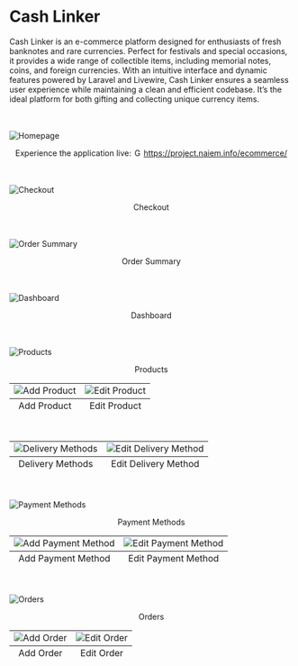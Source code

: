 # Cash Linker

Cash Linker is an e-commerce platform designed for enthusiasts of fresh banknotes and rare currencies. Perfect for festivals and special occasions, it provides a wide range of collectible items, including memorial notes, coins, and foreign currencies. With an intuitive interface and dynamic features powered by Laravel and Livewire, Cash Linker ensures a seamless user experience while maintaining a clean and efficient codebase. It’s the ideal platform for both gifting and collecting unique currency items.

<br><br>
<img src="https://github.com/user-attachments/assets/7f90170c-c1a3-459b-9d26-bb2f08f2e130" alt="Homepage" />
<p align="center">Experience the application live: <img src="https://user-images.githubusercontent.com/34242279/198895174-067df900-8463-4455-9b1f-13a9b7e9ae6e.svg" height="14" width="14" alt="Green Circle"/> <a href="https://project.naiem.info/ecommerce/" target="_blank">https://project.naiem.info/ecommerce/</a></p>

<br><br>
<img src="https://github.com/user-attachments/assets/614a7468-deb8-47a9-8c06-43ee3ab18724" alt="Checkout" />
<p align="center">Checkout</p>

<br><br>
<img src="https://github.com/user-attachments/assets/42719666-b7f7-4291-afb1-145d5d2b53f5" alt="Order Summary" />
<p align="center">Order Summary</p>

<br><br>
<img src="https://github.com/user-attachments/assets/d11e6f21-f8ae-42ce-97d0-c4c59936adac" alt="Dashboard" />
<p align="center">Dashboard</p>

<br><br>
<img src="https://github.com/user-attachments/assets/e5251226-71c3-47e6-917e-8713da4461f8" alt="Products" />
<p align="center">Products</p>
<table>
    <tbody>
        <tr>
            <td><img src="https://github.com/user-attachments/assets/349c08f5-0233-4f80-b01a-2e09a18f614a" alt="Add Product" /></td>
            <td><img src="https://github.com/user-attachments/assets/43e06130-ca11-4f47-8895-cdeb85cd37e6" alt="Edit Product" /></td>
        </tr>
    </tbody>
    <tfoot>
        <td align="center">Add Product</td>
        <td align="center">Edit Product</td>
    </tfoot>
</table>

<br>
<table>
    <tbody>
        <tr>
            <td><img src="https://github.com/user-attachments/assets/04044e46-29b3-4890-aee9-a27a386372fb" alt="Delivery Methods" /></td>
            <td><img src="https://github.com/user-attachments/assets/f826cf76-c0fa-414c-9103-acd1ca624262" alt="Edit Delivery Method" /></td>
        </tr>
    </tbody>
    <tfoot>
        <td align="center">Delivery Methods</td>
        <td align="center">Edit Delivery Method</td>
    </tfoot>
</table>

<br><br>
<img src="https://github.com/user-attachments/assets/6cd510ea-e4d7-43ec-acfc-09ad57dd1051" alt="Payment Methods" />
<p align="center">Payment Methods</p>
<table>
    <tbody>
        <tr>
            <td><img src="https://github.com/user-attachments/assets/ab01608b-f1ab-40b3-812b-072b0172f3f0" alt="Add Payment Method" /></td>
            <td><img src="https://github.com/user-attachments/assets/e4343285-51d0-4b9b-a563-0edc32e3f9f4" alt="Edit Payment Method" /></td>
        </tr>
    </tbody>
    <tfoot>
        <td align="center">Add Payment Method</td>
        <td align="center">Edit Payment Method</td>
    </tfoot>
</table>

<br><br>
<img src="https://github.com/user-attachments/assets/2f7f235a-d54c-4b7f-8662-cd8c5c02013e" alt="Orders" />
<p align="center">Orders</p>
<table>
    <tbody>
        <tr>
            <td><img src="https://github.com/user-attachments/assets/d266c03f-1595-412b-85a8-d6a9cb5123ca" alt="Add Order" /></td>
            <td><img src="https://github.com/user-attachments/assets/29e155f3-7b96-4035-b3d4-5675ec2b1461" alt="Edit Order" /></td>
        </tr>
    </tbody>
    <tfoot>
        <td align="center">Add Order</td>
        <td align="center">Edit Order</td>
    </tfoot>
</table>
